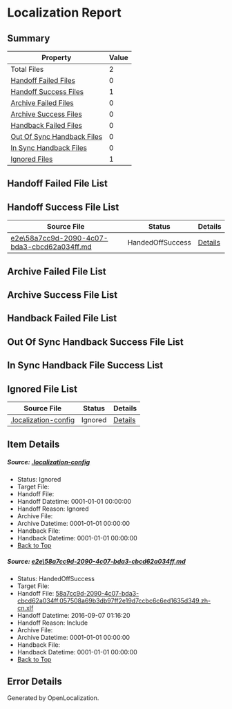 # <a name='report-top'></a> Localization Report

## Summary
 Property | Value 
 -------- | ----- 
 Total Files | 2
[ Handoff Failed Files ](#handoff-failed-list)| 0
[ Handoff Success Files ](#handoff-success-list)| 1
[ Archive Failed Files ](#archive-failed-list)| 0
[ Archive Success Files ](#archive-success-list)| 0
[ Handback Failed Files ](#handback-failed-list)| 0
[ Out Of Sync Handback Files ](#outofsync-handback-success-list)| 0
[ In Sync Handback Files ](#insync-handback-success-list)| 0
[ Ignored Files ](#ignored-list)| 1

## <a name='handoff-failed-list'></a> Handoff Failed File List

## <a name='handoff-success-list'></a> Handoff Success File List
 Source File | Status | Details 
 ----------- | ------ | ------- 
 [e2e\58a7cc9d-2090-4c07-bda3-cbcd62a034ff.md](https://github.com/OpenLocalizationTestOrg/ol-test0/blob/46bed4cd263bf53dcb87a2e3677cc1febc9c6b0b/e2e/58a7cc9d-2090-4c07-bda3-cbcd62a034ff.md) | HandedOffSuccess | [Details](#016c71d21f14fe77493fd58542986feb187bb5691)

## <a name='archive-failed-list'></a> Archive Failed File List

## <a name='archive-success-list'></a> Archive Success File List

## <a name='handback-failed-list'></a> Handback Failed File List

## <a name='outofsync-handback-success-list'></a> Out Of Sync Handback Success File List

## <a name='insync-handback-success-list'></a> In Sync Handback File Success List

## <a name='ignored-list'></a> Ignored File List
 Source File | Status | Details 
 ----------- | ------ | ------- 
 [.localization-config](https://github.com/OpenLocalizationTestOrg/ol-test0/blob/46bed4cd263bf53dcb87a2e3677cc1febc9c6b0b/.localization-config) | Ignored | [Details](#3d4f252ac210baf56311d7e97dcc2db10974dbd20)

## Item Details
##### <a name='3d4f252ac210baf56311d7e97dcc2db10974dbd20'></a> Source: [.localization-config](https://github.com/OpenLocalizationTestOrg/ol-test0/blob/46bed4cd263bf53dcb87a2e3677cc1febc9c6b0b/.localization-config)
* Status: Ignored
* Target File: 
* Handoff File: 
* Handoff Datetime: 0001-01-01 00:00:00
* Handoff Reason: Ignored
* Archive File: 
* Archive Datetime: 0001-01-01 00:00:00
* Handback File: 
* Handback Datetime: 0001-01-01 00:00:00
* [Back to Top](#report-top)

##### <a name='016c71d21f14fe77493fd58542986feb187bb5691'></a> Source: [e2e\58a7cc9d-2090-4c07-bda3-cbcd62a034ff.md](https://github.com/OpenLocalizationTestOrg/ol-test0/blob/46bed4cd263bf53dcb87a2e3677cc1febc9c6b0b/e2e/58a7cc9d-2090-4c07-bda3-cbcd62a034ff.md)
* Status: HandedOffSuccess
* Target File: 
* Handoff File: [58a7cc9d-2090-4c07-bda3-cbcd62a034ff.057508a69b3db97ff2e19d7ccbc6c6ed1635d349.zh-cn.xlf](https://github.com/OpenLocalizationTestOrg/ol-test0-handoff/blob/fe98bcf5397a621343e1ab92fc94d36c83b0a74b/ol-handoff/OpenLocalizationTestOrg/ol-test0-zhcn/ci/ht/58a7cc9d-2090-4c07-bda3-cbcd62a034ff.057508a69b3db97ff2e19d7ccbc6c6ed1635d349.zh-cn.xlf)
* Handoff Datetime: 2016-09-07 01:16:20
* Handoff Reason: Include
* Archive File: 
* Archive Datetime: 0001-01-01 00:00:00
* Handback File: 
* Handback Datetime: 0001-01-01 00:00:00
* [Back to Top](#report-top)


## Error Details

Generated by OpenLocalization.

